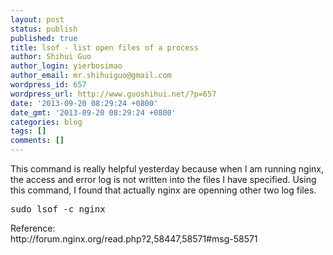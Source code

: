 ```yaml
---
layout: post
status: publish
published: true
title: lsof - list open files of a process
author: Shihui Guo
author_login: yierbosimao
author_email: mr.shihuiguo@gmail.com
wordpress_id: 657
wordpress_url: http://www.guoshihui.net/?p=657
date: '2013-09-20 08:29:24 +0800'
date_gmt: '2013-09-20 08:29:24 +0800'
categories: blog
tags: []
comments: []
---
```

<p>This command is really helpful yesterday because when I am running nginx, the access and error log is not written into the files I have specified. Using this command, I found that actually nginx are openning other two log files.</p>
<pre>
sudo lsof -c nginx
</pre>
<p>Reference:<br />
http://forum.nginx.org/read.php?2,58447,58571#msg-58571</p>
